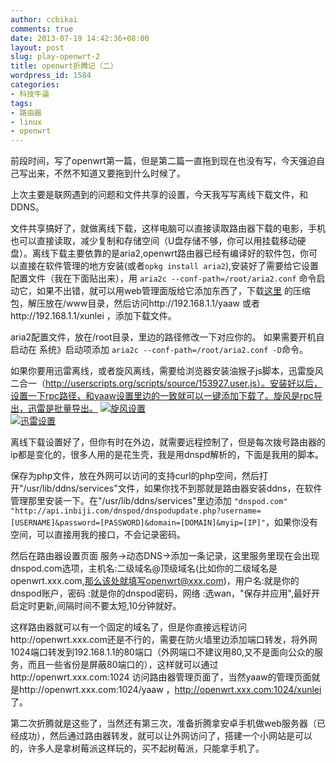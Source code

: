 ```yaml
---
author: ccbikai
comments: true
date: 2013-07-19 14:42:36+08:00
layout: post
slug: play-openwrt-2
title: openwrt折腾记（二）
wordpress_id: 1584
categories:
- 科技牛逼
tags:
- 路由器
- linux
- openwrt
---
```

前段时间，写了openwrt第一篇，但是第二篇一直拖到现在也没有写，今天强迫自己写出来，不然不知道又要拖到什么时候了。  
<!-- more -->  
上次主要是联网遇到的问题和文件共享的设置，今天我写写离线下载文件，和DDNS。  

文件共享搞好了，就做离线下载，这样电脑可以直接读取路由器下载的电影，手机也可以直接读取，减少复制和存储空间（U盘存储不够，你可以用挂载移动硬盘）。离线下载主要依靠的是aria2,openwrt路由器已经有编译好的软件包，你可以直接在软件管理的地方安装(或者`opkg install aria2`),安装好了需要给它设置配置文件（我在下面贴出来），用 `aria2c --conf-path=/root/aria2.conf` 命令启动它，如果不出错，就可以用web管理面版给它添加东西了，下载[这里](http://pan.baidu.com/share/link?shareid=65077310&uk=2617666054) 的压缩包，解压放在/www目录，然后访问http://192.168.1.1/yaaw 或者http://192.168.1.1/xunlei ，添加下载文件。  

aria2配置文件，放在/root目录，里边的路径修改一下对应你的。  如果需要开机自启动在 系统》启动项添加 `aria2c --conf-path=/root/aria2.conf -D`命令。  
<script src="https://gist.github.com/ccbikai/6037312.js"></script>  

如果你要用迅雷离线，或者旋风离线，需要给浏览器安装油猴子js脚本，迅雷旋风二合一（http://userscripts.org/scripts/source/153927.user.js）。安装好以后，设置一下rpc路径，和yaaw设置里边的一致就可以一键添加下载了。旋风是rpc导出，迅雷是批量导出。
[![旋风设置](http://ww3.sinaimg.cn/large/4eda25f5gw1e6s6c1y4zfj20er076aaj.jpg)](http://ww3.sinaimg.cn/large/4eda25f5gw1e6s6c1y4zfj20er076aaj.jpg)  
[![迅雷设置](http://ww3.sinaimg.cn/large/4eda25f5gw1e6s6ch2hm8j20hz0drgmj.jpg)](http://ww3.sinaimg.cn/large/4eda25f5gw1e6s6ch2hm8j20hz0drgmj.jpg)  

离线下载设置好了，但你有时在外边，就需要远程控制了，但是每次拨号路由器的ip都是变化的，很多人用的是花生壳，我是用dnspd解析的，下面是我用的脚本。  
<script src="https://gist.github.com/ccbikai/6037342.js"></script>  
保存为php文件，放在外网可以访问的支持curl的php空间，然后打开"/usr/lib/ddns/services"文件，如果你找不到那就是路由器安装ddns，在软件管理那里安装一下。在"/usr/lib/ddns/services"里边添加 `"dnspod.com" "http://api.inbiji.com/dnspod/dnspodupdate.php?username=[USERNAME]&password=[PASSWORD]&domain=[DOMAIN]&myip=[IP]"`，如果你没有空间，可以直接用我的接口，不会记录密码。  

然后在路由器设置页面 服务->动态DNS->添加一条记录，这里服务里现在会出现dnspod.com选项，主机名:二级域名@顶级域名(比如你的二级域名是openwrt.xxx.com,那么该处就填写openwrt@xxx.com)，用户名:就是你的dnspod账户，密码  :就是你的dnspod密码，网络  :选wan，"保存并应用",最好开启定时更新,间隔时间不要太短,10分钟就好。  

这样路由器就可以有一个固定的域名了，但是你直接远程访问http://openwrt.xxx.com还是不行的，需要在防火墙里边添加端口转发，将外网1024端口转发到192.168.1.1的80端口（外网端口不建议用80,又不是面向公众的服务，而且一些省份是屏蔽80端口的），这样就可以通过http://openwrt.xxx.com:1024 访问路由器管理页面了，当然yaaw的管理页面就是http://openwrt.xxx.com:1024/yaaw ，http://openwrt.xxx.com:1024/xunlei 了。  

第二次折腾就是这些了，当然还有第三次，准备折腾拿安卓手机做web服务器（已经成功），然后通过路由器转发，就可以让外网访问了，搭建一个小网站是可以的，许多人是拿树莓派这样玩的，买不起树莓派，只能拿手机了。
